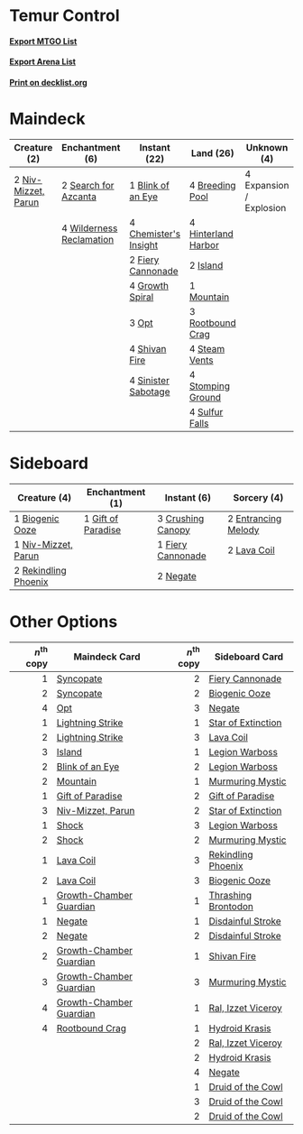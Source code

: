 # Temur Control

#### [Export MTGO List](../collection/Temur%20Control/Temur%20Control.txt)
#### [Export Arena List](../collection/Temur%20Control/Temur%20Control_arena.txt)
#### [Print on decklist.org](http://decklist.org/?deckmain=1%09Blink%20of%20an%20Eye%0A4%09Breeding%20Pool%0A4%09Chemister's%20Insight%0A4%09Expansion%20/%20Explosion%0A2%09Fiery%20Cannonade%0A4%09Growth%20Spiral%0A4%09Hinterland%20Harbor%0A2%09Island%0A1%09Mountain%0A2%09Niv-Mizzet,%20Parun%0A3%09Opt%0A3%09Rootbound%20Crag%0A2%09Search%20for%20Azcanta%0A4%09Shivan%20Fire%0A4%09Sinister%20Sabotage%0A4%09Steam%20Vents%0A4%09Stomping%20Ground%0A4%09Sulfur%20Falls%0A4%09Wilderness%20Reclamation&deckside=1%09Biogenic%20Ooze%0A3%09Crushing%20Canopy%0A2%09Entrancing%20Melody%0A1%09Fiery%20Cannonade%0A1%09Gift%20of%20Paradise%0A2%09Lava%20Coil%0A2%09Negate%0A1%09Niv-Mizzet,%20Parun%0A2%09Rekindling%20Phoenix)
# Maindeck

|                                         Creature (2)                                         |                                          Enchantment (6)                                          |                                          Instant (22)                                          |                                          Land (26)                                           |      Unknown (4)      |
|----------------------------------------------------------------------------------------------|---------------------------------------------------------------------------------------------------|------------------------------------------------------------------------------------------------|----------------------------------------------------------------------------------------------|-----------------------|
|2 [Niv-Mizzet, Parun](http://gatherer.wizards.com/Pages/Card/Details.aspx?multiverseid=452942)|2 [Search for Azcanta](http://gatherer.wizards.com/Pages/Card/Details.aspx?multiverseid=435226)    |1 [Blink of an Eye](http://gatherer.wizards.com/Pages/Card/Details.aspx?multiverseid=442934)    |4 [Breeding Pool](http://gatherer.wizards.com/Pages/Card/Details.aspx?multiverseid=97088)     |4 Expansion / Explosion|
|                                                                                              |4 [Wilderness Reclamation](http://gatherer.wizards.com/Pages/Card/Details.aspx?multiverseid=457293)|4 [Chemister's Insight](http://gatherer.wizards.com/Pages/Card/Details.aspx?multiverseid=452782)|4 [Hinterland Harbor](http://gatherer.wizards.com/Pages/Card/Details.aspx?multiverseid=443128)|                       |
|                                                                                              |                                                                                                   |2 [Fiery Cannonade](http://gatherer.wizards.com/Pages/Card/Details.aspx?multiverseid=435297)    |2 [Island](http://gatherer.wizards.com/Pages/Card/Details.aspx?multiverseid=439857)           |                       |
|                                                                                              |                                                                                                   |4 [Growth Spiral](http://gatherer.wizards.com/Pages/Card/Details.aspx?multiverseid=457322)      |1 [Mountain](http://gatherer.wizards.com/Pages/Card/Details.aspx?multiverseid=439859)         |                       |
|                                                                                              |                                                                                                   |3 [Opt](http://gatherer.wizards.com/Pages/Card/Details.aspx?multiverseid=442948)                |3 [Rootbound Crag](http://gatherer.wizards.com/Pages/Card/Details.aspx?multiverseid=420934)   |                       |
|                                                                                              |                                                                                                   |4 [Shivan Fire](http://gatherer.wizards.com/Pages/Card/Details.aspx?multiverseid=443030)        |4 [Steam Vents](http://gatherer.wizards.com/Pages/Card/Details.aspx?multiverseid=405109)      |                       |
|                                                                                              |                                                                                                   |4 [Sinister Sabotage](http://gatherer.wizards.com/Pages/Card/Details.aspx?multiverseid=452804)  |4 [Stomping Ground](http://gatherer.wizards.com/Pages/Card/Details.aspx?multiverseid=405110)  |                       |
|                                                                                              |                                                                                                   |                                                                                                |4 [Sulfur Falls](http://gatherer.wizards.com/Pages/Card/Details.aspx?multiverseid=443135)     |                       |


# Sideboard

|                                         Creature (4)                                          |                                       Enchantment (1)                                       |                                        Instant (6)                                         |                                         Sorcery (4)                                          |
|-----------------------------------------------------------------------------------------------|---------------------------------------------------------------------------------------------|--------------------------------------------------------------------------------------------|----------------------------------------------------------------------------------------------|
|1 [Biogenic Ooze](http://gatherer.wizards.com/Pages/Card/Details.aspx?multiverseid=457266)     |1 [Gift of Paradise](http://gatherer.wizards.com/Pages/Card/Details.aspx?multiverseid=426869)|3 [Crushing Canopy](http://gatherer.wizards.com/Pages/Card/Details.aspx?multiverseid=452876)|2 [Entrancing Melody](http://gatherer.wizards.com/Pages/Card/Details.aspx?multiverseid=435207)|
|1 [Niv-Mizzet, Parun](http://gatherer.wizards.com/Pages/Card/Details.aspx?multiverseid=452942) |                                                                                             |1 [Fiery Cannonade](http://gatherer.wizards.com/Pages/Card/Details.aspx?multiverseid=435297)|2 [Lava Coil](http://gatherer.wizards.com/Pages/Card/Details.aspx?multiverseid=452858)        |
|2 [Rekindling Phoenix](http://gatherer.wizards.com/Pages/Card/Details.aspx?multiverseid=439768)|                                                                                             |2 [Negate](http://gatherer.wizards.com/Pages/Card/Details.aspx?multiverseid=423707)         |                                                                                              |


# Other Options

|*n*<sup>th</sup> copy|                                          Maindeck Card                                           |*n*<sup>th</sup> copy|                                        Sideboard Card                                        |
|--------------------:|--------------------------------------------------------------------------------------------------|--------------------:|----------------------------------------------------------------------------------------------|
|                    1|[Syncopate](http://gatherer.wizards.com/Pages/Card/Details.aspx?multiverseid=442955)              |                    2|[Fiery Cannonade](http://gatherer.wizards.com/Pages/Card/Details.aspx?multiverseid=435297)    |
|                    2|[Syncopate](http://gatherer.wizards.com/Pages/Card/Details.aspx?multiverseid=442955)              |                    2|[Biogenic Ooze](http://gatherer.wizards.com/Pages/Card/Details.aspx?multiverseid=457266)      |
|                    4|[Opt](http://gatherer.wizards.com/Pages/Card/Details.aspx?multiverseid=442948)                    |                    3|[Negate](http://gatherer.wizards.com/Pages/Card/Details.aspx?multiverseid=423707)             |
|                    1|[Lightning Strike](http://gatherer.wizards.com/Pages/Card/Details.aspx?multiverseid=383299)       |                    1|[Star of Extinction](http://gatherer.wizards.com/Pages/Card/Details.aspx?multiverseid=435315) |
|                    2|[Lightning Strike](http://gatherer.wizards.com/Pages/Card/Details.aspx?multiverseid=383299)       |                    3|[Lava Coil](http://gatherer.wizards.com/Pages/Card/Details.aspx?multiverseid=452858)          |
|                    3|[Island](http://gatherer.wizards.com/Pages/Card/Details.aspx?multiverseid=439857)                 |                    1|[Legion Warboss](http://gatherer.wizards.com/Pages/Card/Details.aspx?multiverseid=452859)     |
|                    2|[Blink of an Eye](http://gatherer.wizards.com/Pages/Card/Details.aspx?multiverseid=442934)        |                    2|[Legion Warboss](http://gatherer.wizards.com/Pages/Card/Details.aspx?multiverseid=452859)     |
|                    2|[Mountain](http://gatherer.wizards.com/Pages/Card/Details.aspx?multiverseid=439859)               |                    1|[Murmuring Mystic](http://gatherer.wizards.com/Pages/Card/Details.aspx?multiverseid=452795)   |
|                    1|[Gift of Paradise](http://gatherer.wizards.com/Pages/Card/Details.aspx?multiverseid=426869)       |                    2|[Gift of Paradise](http://gatherer.wizards.com/Pages/Card/Details.aspx?multiverseid=426869)   |
|                    3|[Niv-Mizzet, Parun](http://gatherer.wizards.com/Pages/Card/Details.aspx?multiverseid=452942)      |                    2|[Star of Extinction](http://gatherer.wizards.com/Pages/Card/Details.aspx?multiverseid=435315) |
|                    1|[Shock](http://gatherer.wizards.com/Pages/Card/Details.aspx?multiverseid=129732)                  |                    3|[Legion Warboss](http://gatherer.wizards.com/Pages/Card/Details.aspx?multiverseid=452859)     |
|                    2|[Shock](http://gatherer.wizards.com/Pages/Card/Details.aspx?multiverseid=129732)                  |                    2|[Murmuring Mystic](http://gatherer.wizards.com/Pages/Card/Details.aspx?multiverseid=452795)   |
|                    1|[Lava Coil](http://gatherer.wizards.com/Pages/Card/Details.aspx?multiverseid=452858)              |                    3|[Rekindling Phoenix](http://gatherer.wizards.com/Pages/Card/Details.aspx?multiverseid=439768) |
|                    2|[Lava Coil](http://gatherer.wizards.com/Pages/Card/Details.aspx?multiverseid=452858)              |                    3|[Biogenic Ooze](http://gatherer.wizards.com/Pages/Card/Details.aspx?multiverseid=457266)      |
|                    1|[Growth-Chamber Guardian](http://gatherer.wizards.com/Pages/Card/Details.aspx?multiverseid=457272)|                    1|[Thrashing Brontodon](http://gatherer.wizards.com/Pages/Card/Details.aspx?multiverseid=456570)|
|                    1|[Negate](http://gatherer.wizards.com/Pages/Card/Details.aspx?multiverseid=423707)                 |                    1|[Disdainful Stroke](http://gatherer.wizards.com/Pages/Card/Details.aspx?multiverseid=420705)  |
|                    2|[Negate](http://gatherer.wizards.com/Pages/Card/Details.aspx?multiverseid=423707)                 |                    2|[Disdainful Stroke](http://gatherer.wizards.com/Pages/Card/Details.aspx?multiverseid=420705)  |
|                    2|[Growth-Chamber Guardian](http://gatherer.wizards.com/Pages/Card/Details.aspx?multiverseid=457272)|                    1|[Shivan Fire](http://gatherer.wizards.com/Pages/Card/Details.aspx?multiverseid=443030)        |
|                    3|[Growth-Chamber Guardian](http://gatherer.wizards.com/Pages/Card/Details.aspx?multiverseid=457272)|                    3|[Murmuring Mystic](http://gatherer.wizards.com/Pages/Card/Details.aspx?multiverseid=452795)   |
|                    4|[Growth-Chamber Guardian](http://gatherer.wizards.com/Pages/Card/Details.aspx?multiverseid=457272)|                    1|[Ral, Izzet Viceroy](http://gatherer.wizards.com/Pages/Card/Details.aspx?multiverseid=452945) |
|                    4|[Rootbound Crag](http://gatherer.wizards.com/Pages/Card/Details.aspx?multiverseid=420934)         |                    1|[Hydroid Krasis](http://gatherer.wizards.com/Pages/Card/Details.aspx?multiverseid=457327)     |
|                     |                                                                                                  |                    2|[Ral, Izzet Viceroy](http://gatherer.wizards.com/Pages/Card/Details.aspx?multiverseid=452945) |
|                     |                                                                                                  |                    2|[Hydroid Krasis](http://gatherer.wizards.com/Pages/Card/Details.aspx?multiverseid=457327)     |
|                     |                                                                                                  |                    4|[Negate](http://gatherer.wizards.com/Pages/Card/Details.aspx?multiverseid=423707)             |
|                     |                                                                                                  |                    1|[Druid of the Cowl](http://gatherer.wizards.com/Pages/Card/Details.aspx?multiverseid=423773)  |
|                     |                                                                                                  |                    3|[Druid of the Cowl](http://gatherer.wizards.com/Pages/Card/Details.aspx?multiverseid=423773)  |
|                     |                                                                                                  |                    2|[Druid of the Cowl](http://gatherer.wizards.com/Pages/Card/Details.aspx?multiverseid=423773)  |

